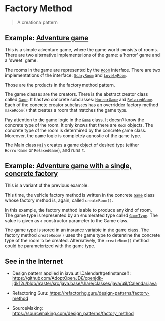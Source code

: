 # Factory Method

> A creational pattern

## Example: [Adventure game](../../src/main/java/factory_method/adventure)

This is a simple adventure game, where the game world consists of rooms. There are two alternative implementations of the game: a 'horror' game and a 'sweet' game.

The rooms in the game are represented by the [`Room`](../../src/main/java/factory_method/adventure/Room.java) interface. There are two implementations of the interface: [`ScaryRoom`](../../src/main/java/factory_method/adventure/ScaryRoom.java) and [`LovelyRoom`](../../src/main/java/factory_method/adventure/LovelyRoom.java).

Those are the products in the factory method pattern.

The game classes are the creators. There is the abstract creator class called [`Game`](../../src/main/java/factory_method/adventure/Game.java). It has two concrete subclasses: [`HorrorGame`](../../src/main/java/factory_method/adventure/HorrorGame.java) and [`RelaxedGame`](../../src/main/java/factory_method/adventure/RelaxedGame.java). Each of the concrete creator subclasses has an overridden factory method `makeRoom()` that creates a room that matches the game type.

Pay attention to the game logic in the [`Game`](../../src/main/java/factory_method/adventure/Game.java) class. It doesn't know the concrete type of the room. It only knows that there are `Room` objects. The concrete type of the room is determined by the concrete game class. Moreover, the game logic is completely agnostic of the game type.

The Main class [`Main`](../../src/main/java/factory_method/adventure/Main.java) creates a game object of desired type
(either `HorrorGame` or `RelaxedGame`), and runs it.



## Example: [Adventure game with a single, concrete factory](../../src/main/java/factory_method/adventure_single_factory)

This is a variant of the previous example.

This time, the vehicle factory method is written in the concrete [`Game`](../../src/main/java/factory_method/adventure_single_factory/Game.java) class whose factory method is, again, called `createRoom()`.

In this example, the factory method is able to produce any kind of room. The game type is represented by an enumerated type called [`GameType`](../../src/main/java/factory_method/adventure_single_factory/GameType.java). The value is given as a constructor parameter to the Game class.

The game type is stored in an instance variable in the game class. The factory method `createRoom()` uses the game type to determine the concrete type of the room to be created. Alternatively, the `createRoom()` method could be parameterized with the game type.

## See in the Internet

- Design pattern applied in java.util.Calendar#getInstance(): https://github.com/AdoptOpenJDK/openjdk-jdk12u/blob/master/src/java.base/share/classes/java/util/Calendar.java

- Refactoring Guru: https://refactoring.guru/design-patterns/factory-method

- SourceMaking: https://sourcemaking.com/design_patterns/factory_method


